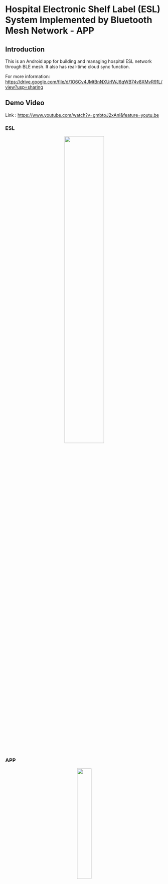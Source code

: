 # Hospital Electronic Shelf Label (ESL) System Implemented by Bluetooth Mesh Network - APP

## Introduction

This is an Android app for building and managing hospital ESL network through BLE mesh. It also has real-time cloud sync function.

For more information: 
https://drive.google.com/file/d/1O6Cv4JMtBnNXUrlWJ6qWB74v8XMvR91L/view?usp=sharing

## Demo Video
Link : https://www.youtube.com/watch?v=gmbtoJ2xAnI&feature=youtu.be

### ESL
<p align="center">
<img decoding="async" src="https://i.imgur.com/2hsLw5A.jpg" width="50%">
</p>

### APP
<p align="center">
<img decoding="async" src="https://i.imgur.com/XduIXmm.jpg" width="30%">
</p>

